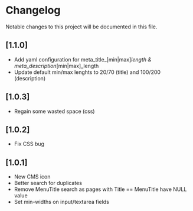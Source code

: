 # Changelog

Notable changes to this project will be documented in this file.

## [1.1.0]

- Add yaml configuration for meta_title_[min|max]_length & meta_description_[min|max]_length
- Update default min/max lenghts to 20/70 (title) and 100/200 (description)


## [1.0.3]

- Regain some wasted space (css)


## [1.0.2]

- Fix CSS bug


## [1.0.1]

- New CMS icon
- Better search for duplicates
- Remove MenuTitle search as pages with Title == MenuTitle have NULL value
- Set min-widths on input/textarea fields
